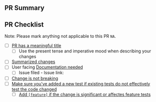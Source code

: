 ## PR Summary
<!-- summarize your PR between here and the checklist -->

## PR Checklist

Note: Please mark anything not applicable to this PR `NA`.

- [ ] [PR has a meaningful title](https://github.com/PowerShell/PowerShell/blob/master/.github/CONTRIBUTING.md#pull-request---submission)
    - [ ] Use the present tense and imperative mood when describing your changes
- [ ] [Summarized changes](https://github.com/PowerShell/PowerShell/blob/master/.github/CONTRIBUTING.md#pull-request---submission)
- [ ] User facing [Documentation needed](https://github.com/PowerShell/PowerShell/blob/master/.github/CONTRIBUTING.md#pull-request---submission)
    - [ ] Issue filed - Issue link:
- [ ] [Change is not breaking](https://github.com/PowerShell/PowerShell/blob/master/.github/CONTRIBUTING.md#making-breaking-changes)
- [ ] [Make sure you've added a new test if existing tests do not effectively test the code changed](https://github.com/PowerShell/PowerShell/blob/master/.github/CONTRIBUTING.md#before-submitting)
    - [ ] [Add `[feature]` if the change is significant or affectes feature tests](https://github.com/PowerShell/PowerShell/blob/master/docs/testing-guidelines/testing-guidelines.md#requesting-additional-tests-for-a-pr)
